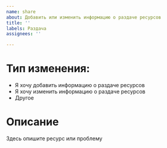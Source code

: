 ```yaml
---
name: share
about: Добавить или изменить информацию о раздаче ресурсов
title: ''
labels: Раздача
assignees: ''

---
```


# Тип изменения:
- Я хочу добавить информацию о раздаче ресурсов 
- Я хочу изменить информацию о раздаче ресурсов
- Другое

# Описание
Здесь опишите ресурс или проблему
